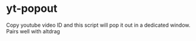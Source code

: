 # yt-popout
Copy youtube video ID and this script will pop it out in a dedicated window. Pairs well with altdrag